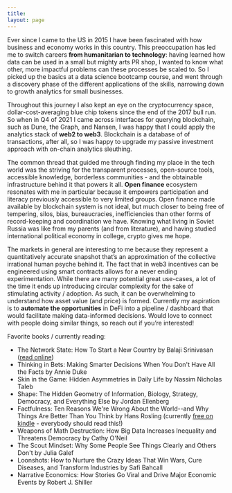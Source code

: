 ```yaml
---
title: 
layout: page
---
```


Ever since I came to the US in 2015 I have been fascinated with how business and economy works in this country. This preoccupation has led me to switch careers **from humanitarian to technology**: having learned how data can be used in a small but mighty arts PR shop, I wanted to know what other, more impactful problems can these processes be scaled to. So I picked up the basics at a data science bootcamp course, and went through a discovery phase of the different applications of the skills, narrowing down to growth analytics for small businesses. 

Throughout this journey I also kept an eye on the cryptocurrency space, dollar-cost-averaging blue chip tokens since the end of the 2017 bull run. So when in Q4 of 2021 I came across interfaces for querying blockchain, such as Dune, the Graph, and Nansen, I was happy that I could apply the analytics stack of **web2 to web3**. Blockchain is a database of of transactions, after all, so I was happy to upgrade my passive investment approach with on-chain analytics sleuthing. 

The common thread that guided me through finding my place in the tech world was the striving for the transparent processes, open-source tools, accessible knowledge, borderless communities - and the obtainable infrastructure behind it that powers it all. **Open finance** ecosystem resonates with me in particular because it empowers participation and literacy previously accessible to very limited groups. Open finance made available by blockchain system is not ideal, but much closer to being free of tempering, silos, bias, bureaucracies, inefficiencies than other forms of record-keeping and coordination we have. Knowing what living in Soviet Russia was like from my parents (and from literature), and having studied international political economy in college, crypto gives me hope.

The markets in general are interesting to me because they represent a quantitatively accurate snapshot that’s an approximation of the collective irrational human psyche behind it. The fact that in web3 incentives can be engineered using smart contracts allows for a never ending experimentation. While there are many potential great use-cases, a lot of the time it ends up introducing circular complexity for the sake of stimulating activity / adoption. As such, it can be overwhelming to understand how asset value (and price) is formed. Currently my aspiration is to **automate the opportunities** in DeFi into a pipeline / dashboard that would facilitate making data-informed decisions. Would love to connect with people doing similar things, so reach out if you’re interested!

Favorite books / currently reading: 
- The Network State: How To Start a New Country by Balaji Srinivasan ([read online](https://thenetworkstate.com/))
- Thinking in Bets: Making Smarter Decisions When You Don't Have All the Facts by Annie Duke
- Skin in the Game: Hidden Asymmetries in Daily Life by Nassim Nicholas Taleb
- Shape: The Hidden Geometry of Information, Biology, Strategy, Democracy, and Everything Else by Jordan Ellenberg
- Factfulness: Ten Reasons We're Wrong About the World--and Why Things Are Better Than You Think by Hans Rosling (currently [free on kindle](https://www.amazon.com/Factfulness-Reasons-World-Things-Better-ebook/dp/B0756J1LLV/ref=sr_1_1?crid=G5SGLCXLEXMF&keywords=factfullness&qid=1658768008&s=digital-text&sprefix=factfullness%2Cdigital-text%2C99&sr=1-1) - everybody should read this!)
- Weapons of Math Destruction: How Big Data Increases Inequality and Threatens Democracy by Cathy O'Neil 
- The Scout Mindset: Why Some People See Things Clearly and Others Don't by Julia Galef
- Loonshots: How to Nurture the Crazy Ideas That Win Wars, Cure Diseases, and Transform Industries by Safi Bahcall
- Narrative Economics: How Stories Go Viral and Drive Major Economic Events by Robert J. Shiller 

